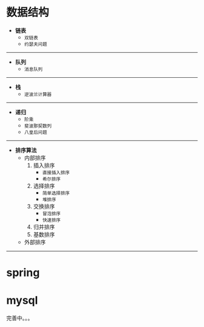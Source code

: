 # 数据结构
- **链表**
   + `双链表`
   + `约瑟夫问题`
***

- **队列**
   + `消息队列`
***

- **栈**
   + `逆波兰计算器`
***

- **递归**
   + `阶乘`
   + `斐波那契数列`
   + `八皇后问题`
***

- **排序算法**
   + 内部排序
     1. 插入排序
        * `直接插入排序`
        * `希尔排序`
     2. 选择排序
        * `简单选择排序`
        * `堆排序`
     3. 交换排序
        * `冒泡排序`
        * `快速排序`
     4. 归并排序
     5. 基数排序
   + 外部排序
***    


# spring

# mysql

完善中。。。
